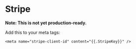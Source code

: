 # Stripe

**Note: This is not yet production-ready.**

Add this to your meta tags:

`<meta name="stripe-client-id" content="{{.StripeKey}}" />`
